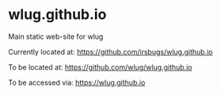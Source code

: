 # wlug.github.io

Main static web-site for wlug

Currently located at: https://github.com/irsbugs/wlug.github.io

To be located at: https://github.com/wlug/wlug.github.io

To be accessed via: https://wlug.github.io
